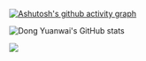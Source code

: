 [![Ashutosh's github activity graph](https://github-readme-activity-graph.cyclic.app/graph?username=hombin&theme=react)](https://github.com/ashutosh00710/github-readme-activity-graph)

![Dong Yuanwai's GitHub stats](https://github-readme-stats.vercel.app/api?username=hombin&layout=compact&theme=dark&show_icons=true)

<div align="left">
    <img  src="https://github-readme-stats.vercel.app/api/top-langs/?username=hombin&layout=compact" />
</div>
